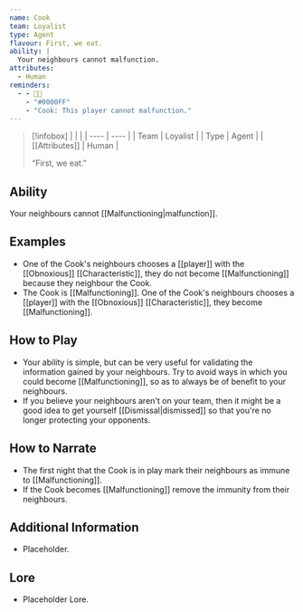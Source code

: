 ```yaml
---
name: Cook
team: Loyalist
type: Agent
flavour: First, we eat.
ability: |
  Your neighbours cannot malfunction.
attributes:
  - Human
reminders:
  - - 🧑‍🍳
    - "#0000FF"
    - "Cook: This player cannot malfunction."
---
```

> [!infobox]
> |  |  |
> | ---- | ---- |
> | Team | Loyalist |
> | Type | Agent |
> | [[Attributes]] | Human |
> 
>  “First, we eat.”

## Ability
Your neighbours cannot [[Malfunctioning|malfunction]].

## Examples
- One of the Cook's neighbours chooses a [[player]] with the [[Obnoxious]] [[Characteristic]], they do not become [[Malfunctioning]] because they neighbour the Cook.
- The Cook is [[Malfunctioning]]. One of the Cook's neighbours chooses a [[player]] with the [[Obnoxious]] [[Characteristic]], they become [[Malfunctioning]].

## How to Play
- Your ability is simple, but can be very useful for validating the information gained by your neighbours. Try to avoid ways in which you could become [[Malfunctioning]], so as to always be of benefit to your neighbours.
- If you believe your neighbours aren't on your team, then it might be a good idea to get yourself [[Dismissal|dismissed]] so that you're no longer protecting your opponents.

## How to Narrate
- The first night that the Cook is in play mark their neighbours as immune to [[Malfunctioning]].
- If the Cook becomes [[Malfunctioning]] remove the immunity from their neighbours.

## Additional Information
- Placeholder.

## Lore
- Placeholder Lore.